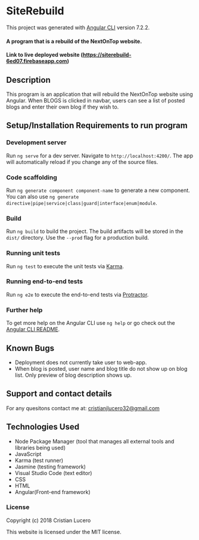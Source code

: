 # SiteRebuild

This project was generated with [Angular CLI](https://github.com/angular/angular-cli) version 7.2.2.

#### A program that is a rebuild of the NextOnTop website.
#### Link to live deployed website (https://siterebuild-6ed07.firebaseapp.com)


## Description
This program is an application that will rebuild the NextOnTop website using Angular. When BLOGS is clicked in navbar, users can see a list of posted blogs and enter their own blog if they wish to. 


## Setup/Installation Requirements to run program

### Development server

Run `ng serve` for a dev server. Navigate to `http://localhost:4200/`. The app will automatically reload if you change any of the source files.

### Code scaffolding

Run `ng generate component component-name` to generate a new component. You can also use `ng generate directive|pipe|service|class|guard|interface|enum|module`.

### Build

Run `ng build` to build the project. The build artifacts will be stored in the `dist/` directory. Use the `--prod` flag for a production build.

### Running unit tests

Run `ng test` to execute the unit tests via [Karma](https://karma-runner.github.io).

### Running end-to-end tests

Run `ng e2e` to execute the end-to-end tests via [Protractor](http://www.protractortest.org/).

### Further help

To get more help on the Angular CLI use `ng help` or go check out the [Angular CLI README](https://github.com/angular/angular-cli/blob/master/README.md).


## Known Bugs
* Deployment does not currently take user to web-app.
* When blog is posted, user name and blog title do not show up on blog list. Only preview of blog description shows up.

## Support and contact details

For any quesitons contact me at: cristianjlucero32@gmail.com


## Technologies Used

* Node Package Manager (tool that manages all external tools and libraries being used)
* JavaScript
* Karma (test runner)
* Jasmine (testing framework)
* Visual Studio Code (text editor)
* CSS
* HTML
* Angular(Front-end framework)


### License

Copyright (c) 2018 Cristian Lucero

This website is licensed under the MIT license.
